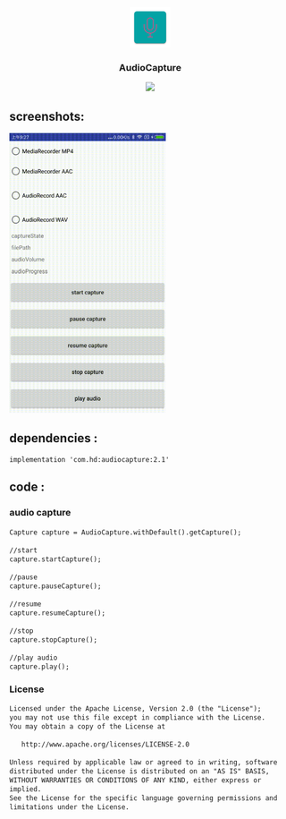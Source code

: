 <p align="center">
	<img width="72" height="72" src="art/ic_launcher-web.png"/>
</p>
<h3 align="center">AudioCapture</h3>
<p align="center">
<a href="" target="_blank"><img src="https://img.shields.io/badge/release-v2.1-blue.svg"></img></a>
</p>

## screenshots:

<img src="art/capture-gif.gif" width="280px" height="500px"/> 

## dependencies :

```
implementation 'com.hd:audiocapture:2.1'
```

## code :

### audio capture

```
Capture capture = AudioCapture.withDefault().getCapture();

//start 
capture.startCapture();

//pause 
capture.pauseCapture();

//resume 
capture.resumeCapture();

//stop 
capture.stopCapture();

//play audio 
capture.play();
```


### License

    Licensed under the Apache License, Version 2.0 (the "License");
    you may not use this file except in compliance with the License.
    You may obtain a copy of the License at

       http://www.apache.org/licenses/LICENSE-2.0

    Unless required by applicable law or agreed to in writing, software
    distributed under the License is distributed on an "AS IS" BASIS,
    WITHOUT WARRANTIES OR CONDITIONS OF ANY KIND, either express or implied.
    See the License for the specific language governing permissions and
    limitations under the License.

